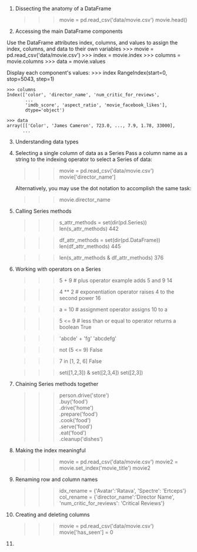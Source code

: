 1. Dissecting the anatomy of a DataFrame
    >>> movie = pd.read_csv('data/movie.csv')
    >>> movie.head()

2. Accessing the main DataFrame components

Use the DataFrame attributes index, columns, and values to assign the index, columns, and data to their own variables
    >>> movie = pd.read_csv('data/movie.csv')
    >>> index = movie.index
    >>> columns = movie.columns
    >>> data = movie.values

Display each component's values:
    >>> index
    RangeIndex(start=0, stop=5043, step=1)

    >>> columns
    Index(['color', 'director_name', 'num_critic_for_reviews',
           ...
           'imdb_score', 'aspect_ratio', 'movie_facebook_likes'],
           dtype='object')

    >>> data
    array([['Color', 'James Cameron', 723.0, ..., 7.9, 1.78, 33000],
          ...
      
3. Understanding data types

4. Selecting a single column of data as a Series
Pass a column name as a string to the indexing operator to select a Series of data:
    >>> movie = pd.read_csv('data/movie.csv')
    >>> movie['director_name']

    Alternatively, you may use the dot notation to accomplish the same task:
    >>> movie.director_name

4. Calling Series methods
    >>> s_attr_methods = set(dir(pd.Series))
    >>> len(s_attr_methods)
    442

    >>> df_attr_methods = set(dir(pd.DataFrame))
    >>> len(df_attr_methods)
    445

    >>> len(s_attr_methods & df_attr_methods)
    376

5. Working with operators on a Series
    >>> 5 + 9   # plus operator example adds 5 and 9
    14

    >>> 4 ** 2  # exponentiation operator raises 4 to the second power
    16

    >>> a = 10  # assignment operator assigns 10 to a

    >>> 5 <= 9  # less than or equal to operator returns a boolean
    True
    
    >>> 'abcde' + 'fg' 
    'abcdefg'

    >>> not (5 <= 9)
    False

    >>> 7 in [1, 2, 6]
    False

    >>> set([1,2,3]) & set([2,3,4])
    set([2,3])
    
6. Chaining Series methods together
    >>> person.drive('store')\
          .buy('food')\
          .drive('home')\
          .prepare('food')\
          .cook('food')\
          .serve('food')\
          .eat('food')\
          .cleanup('dishes')
          
7. Making the index meaningful
    >>> movie = pd.read_csv('data/movie.csv')
    >>> movie2 = movie.set_index('movie_title')
    >>> movie2
 
8. Renaming row and column names
    >>> idx_rename = {'Avatar':'Ratava', 'Spectre': 'Ertceps'} 
    >>> col_rename = {'director_name':'Director Name', 
                  'num_critic_for_reviews': 'Critical Reviews'} 
                  
9. Creating and deleting columns
    >>> movie = pd.read_csv('data/movie.csv')
    >>> movie['has_seen'] = 0
    
10. 
